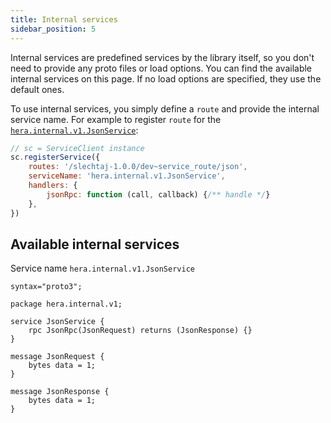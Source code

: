 ```yaml
---
title: Internal services
sidebar_position: 5
---
```


Internal services are predefined services by the library itself, so you don't need to provide any proto files or load options. You can find the available internal services on this page. If no load options are specified, they use the default ones.

To use internal services, you simply define a `route` and provide the internal service name. For example to register `route` for the [`hera.internal.v1.JsonService`](#available-internal-services):

```js
// sc = ServiceClient instance
sc.registerService({
	routes: '/slechtaj-1.0.0/dev~service_route/json',
	serviceName: 'hera.internal.v1.JsonService',
	handlers: {
		jsonRpc: function (call, callback) {/** handle */}
	},
})
```

## Available internal services

Service name `hera.internal.v1.JsonService`

```proto3
syntax="proto3";

package hera.internal.v1;

service JsonService {
	rpc JsonRpc(JsonRequest) returns (JsonResponse) {}
}

message JsonRequest {
	bytes data = 1;
}

message JsonResponse {
	bytes data = 1;
}
```
